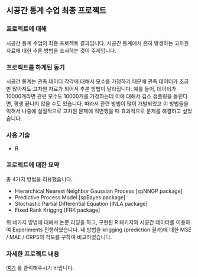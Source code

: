 ## 시공간 통계 수업 최종 프로젝트



### 프로젝트에 대해

시공간 통계 수업의 최종 프로젝트 결과입니다. 시공간 통계에서 흔히 발생하는 고차원 자료에 대한 추론 방법을 조사하는 것이 주제입니다. 



### 프로젝트를 하게된 동기

시공간 통계는 관측 데이터 각각에 대해서 모수를 가정하기 때문에 관측 데이터가 조금만 많아져도 고차원 자료가 되어서 추론 방법이 달라집니다. 예를 들어, 데이터가 10000개라면 관련 모수도 10000개를 가정하는데 이에 대해서 깁스 샘플링을 돌린다면, 평생 끝나지 않을 수도 있습니다. 따라서 관련 방법이 많이 개발되었고 이 방법들을 익혀서 나중에 실질적으로 고차원 문제에 직면했을 때 효과적으로 문제를 해결하고 싶었습니다.



### 사용 기술

* R



### 프로젝트에 대한 요약

총 4가지 방법을 리뷰했습니다.

* Hierarchical Nearest Neighbor Gaussian Process [spNNGP package]
* Predictive Process Model [spBayes package]
* Stochastic Partial Differential Equation [INLA package]
* Fixed Rank Kriggng [FRK package]

위 네가지 방법에 대해서 논문 리딩을 하고, 구현된 R 패키지와 시공간 데이터를 이용하여 Experiments 진행하였습니다. 네 방법을  krigging (prediction 결과)에 대한 MSE / MAE / CRPS의 척도를 구하여 비교하였습니다.



### 자세한 프로젝트 내용

[여기](https://github.com/bohyunshin/Portfolio/blob/master/시공간%20플젝/2019321817%20신보현%20Final%20Project%20Report.pdf) 를 클릭해주시기 바랍니다.

